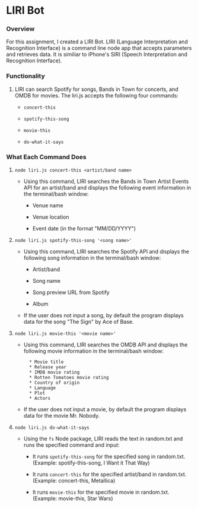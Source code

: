 # LIRI Bot

### Overview

For this assignment, I created a LIRI Bot. LIRI (Language Interpretation and Recognition Interface) is a command line node app that accepts parameters and retrieves data. It is similiar to iPhone's SIRI (Speech Interpretation and Recognition Interface).

### Functionality

1. LIRI can search Spotify for songs, Bands in Town for concerts, and OMDB for movies. The liri.js accepts the following four commands:

   * `concert-this`

   * `spotify-this-song`

   * `movie-this`

   * `do-what-it-says`

### What Each Command Does

1. `node liri.js concert-this <artist/band name>`

   * Using this command, LIRI searches the Bands in Town Artist Events API for an artist/band and displays the following event information in the terminal/bash window:

     * Venue name

     * Venue location

     * Event date (in the format "MM/DD/YYYY")

2. `node liri.js spotify-this-song '<song name>'`

   * Using this command, LIRI searches the Spotify API and displays the following song information in the terminal/bash window:

     * Artist/band

     * Song name

     * Song preview URL from Spotify

     * Album

   * If the user does not input a song, by default the program displays data for the song "The Sign" by Ace of Base.

3. `node liri.js movie-this '<movie name>'`

   * Using this command, LIRI searches the OMDB API and displays the following movie information in the terminal/bash window:

     ```
       * Movie title
       * Release year
       * IMDB movie rating
       * Rotten Tomatoes movie rating
       * Country of origin
       * Language
       * Plot
       * Actors
     ```

   * If the user does not input a movie, by default the program displays data for the movie Mr. Nobody.

4. `node liri.js do-what-it-says`

   * Using the `fs` Node package, LIRI reads the text in random.txt and runs the specified command and input:

     * It runs `spotify-this-song` for the specified song in random.txt. (Example: spotify-this-song, I Want it That Way)

     * It runs `concert-this` for the specified artist/band in random.txt. (Example: concert-this, Metallica)

     * It runs `movie-this` for the specified movie in random.txt. (Example: movie-this, Star Wars)